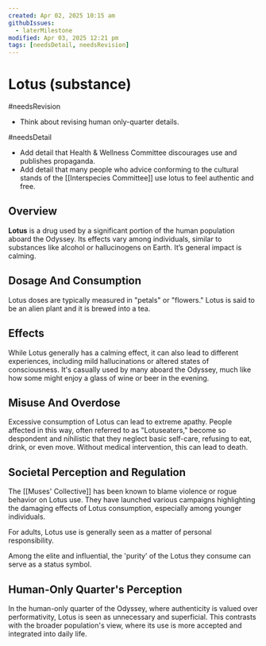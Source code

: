 ```yaml
---
created: Apr 02, 2025 10:15 am
githubIssues:
  - laterMilestone
modified: Apr 03, 2025 12:21 pm
tags: [needsDetail, needsRevision]
---
```


# Lotus (substance)

#needsRevision 
- Think about revising human only-quarter details.

#needsDetail 
- Add detail that Health & Wellness Committee discourages use and publishes propaganda.
- Add detail that many people who advice conforming to the cultural stands of the [[Interspecies Committee]] use lotus to feel authentic and free.

## Overview

**Lotus** is a drug used by a significant portion of the human population aboard the Odyssey. Its effects vary among individuals, similar to substances like alcohol or hallucinogens on Earth. It’s general impact is calming.

## **Dosage And Consumption**

Lotus doses are typically measured in "petals" or "flowers." Lotus is said to be an alien plant and it is brewed into a tea.

## **Effects**

While Lotus generally has a calming effect, it can also lead to different experiences, including mild hallucinations or altered states of consciousness. It's casually used by many aboard the Odyssey, much like how some might enjoy a glass of wine or beer in the evening.

## **Misuse And Overdose**

Excessive consumption of Lotus can lead to extreme apathy. People affected in this way, often referred to as "Lotuseaters," become so despondent and nihilistic that they neglect basic self-care, refusing to eat, drink, or even move. Without medical intervention, this can lead to death.

## **Societal Perception and Regulation**

The [[Muses' Collective]] has been known to blame violence or rogue behavior on Lotus use. They have launched various campaigns highlighting the damaging effects of Lotus consumption, especially among younger individuals.

For adults, Lotus use is generally seen as a matter of personal responsibility.

Among the elite and influential, the 'purity' of the Lotus they consume can serve as a status symbol.

## **Human-Only Quarter's Perception**

In the human-only quarter of the Odyssey, where authenticity is valued over performativity, Lotus is seen as unnecessary and superficial. This contrasts with the broader population's view, where its use is more accepted and integrated into daily life.